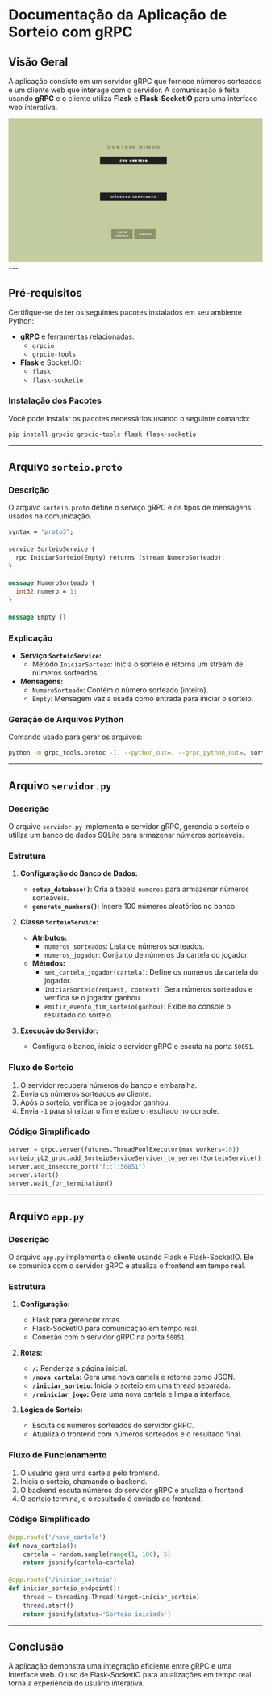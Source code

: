 # Documentação da Aplicação de Sorteio com gRPC

## Visão Geral

A aplicação consiste em um servidor gRPC que fornece números sorteados e um cliente web que interage com o servidor. A comunicação é feita usando **gRPC** e o cliente utiliza **Flask** e **Flask-SocketIO** para uma interface web interativa.

<div align="center">
    <img src="img\sorteio_bingo.gif" alt="Descrição do GIF" />
</div>
---

## Pré-requisitos

Certifique-se de ter os seguintes pacotes instalados em seu ambiente Python:

- **gRPC** e ferramentas relacionadas:
  - `grpcio`
  - `grpcio-tools`
- **Flask** e Socket.IO:
  - `flask`
  - `flask-socketio`

### Instalação dos Pacotes

Você pode instalar os pacotes necessários usando o seguinte comando:

```bash
pip install grpcio grpcio-tools flask flask-socketio
```

---

## Arquivo `sorteio.proto`

### Descrição

O arquivo `sorteio.proto` define o serviço gRPC e os tipos de mensagens usados na comunicação.

```proto
syntax = "proto3";

service SorteioService {
  rpc IniciarSorteio(Empty) returns (stream NumeroSorteado);
}

message NumeroSorteado {
  int32 numero = 1;
}

message Empty {}
```

### Explicação

- **Serviço `SorteioService`:**
  - Método `IniciarSorteio`: Inicia o sorteio e retorna um stream de números sorteados.
- **Mensagens:**
  - `NumeroSorteado`: Contém o número sorteado (inteiro).
  - `Empty`: Mensagem vazia usada como entrada para iniciar o sorteio.

### Geração de Arquivos Python

Comando usado para gerar os arquivos:

```bash
python -m grpc_tools.protoc -I. --python_out=. --grpc_python_out=. sorteio.proto
```

---

## Arquivo `servidor.py`

### Descrição

O arquivo `servidor.py` implementa o servidor gRPC, gerencia o sorteio e utiliza um banco de dados SQLite para armazenar números sorteáveis.

### Estrutura

1. **Configuração do Banco de Dados:**
   - **`setup_database()`**: Cria a tabela `numeros` para armazenar números sorteáveis.
   - **`generate_numbers()`**: Insere 100 números aleatórios no banco.

2. **Classe `SorteioService`:**
   - **Atributos:**
     - `numeros_sorteados`: Lista de números sorteados.
     - `numeros_jogador`: Conjunto de números da cartela do jogador.
   - **Métodos:**
     - `set_cartela_jogador(cartela)`: Define os números da cartela do jogador.
     - `IniciarSorteio(request, context)`: Gera números sorteados e verifica se o jogador ganhou.
     - `emitir_evento_fim_sorteio(ganhou)`: Exibe no console o resultado do sorteio.

3. **Execução do Servidor:**
   - Configura o banco, inicia o servidor gRPC e escuta na porta `50051`.

### Fluxo do Sorteio

1. O servidor recupera números do banco e embaralha.
2. Envia os números sorteados ao cliente.
3. Após o sorteio, verifica se o jogador ganhou.
4. Envia `-1` para sinalizar o fim e exibe o resultado no console.

### Código Simplificado

```python
server = grpc.server(futures.ThreadPoolExecutor(max_workers=10))
sorteio_pb2_grpc.add_SorteioServiceServicer_to_server(SorteioService(), server)
server.add_insecure_port("[::]:50051")
server.start()
server.wait_for_termination()
```

---

## Arquivo `app.py`

### Descrição

O arquivo `app.py` implementa o cliente usando Flask e Flask-SocketIO. Ele se comunica com o servidor gRPC e atualiza o frontend em tempo real.

### Estrutura

1. **Configuração:**
   - Flask para gerenciar rotas.
   - Flask-SocketIO para comunicação em tempo real.
   - Conexão com o servidor gRPC na porta `50051`.

2. **Rotas:**
   - **`/`:** Renderiza a página inicial.
   - **`/nova_cartela`:** Gera uma nova cartela e retorna como JSON.
   - **`/iniciar_sorteio`:** Inicia o sorteio em uma thread separada.
   - **`/reiniciar_jogo`:** Gera uma nova cartela e limpa a interface.

3. **Lógica de Sorteio:**
   - Escuta os números sorteados do servidor gRPC.
   - Atualiza o frontend com números sorteados e o resultado final.

### Fluxo de Funcionamento

1. O usuário gera uma cartela pelo frontend.
2. Inicia o sorteio, chamando o backend.
3. O backend escuta números do servidor gRPC e atualiza o frontend.
4. O sorteio termina, e o resultado é enviado ao frontend.

### Código Simplificado

```python
@app.route('/nova_cartela')
def nova_cartela():
    cartela = random.sample(range(1, 100), 5)
    return jsonify(cartela=cartela)

@app.route('/iniciar_sorteio')
def iniciar_sorteio_endpoint():
    thread = threading.Thread(target=iniciar_sorteio)
    thread.start()
    return jsonify(status='Sorteio iniciado')
```

---

## Conclusão

A aplicação demonstra uma integração eficiente entre gRPC e uma interface web. O uso de Flask-SocketIO para atualizações em tempo real torna a experiência do usuário interativa.
